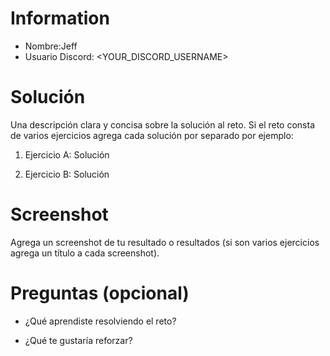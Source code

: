 # Information

- Nombre:Jeff
- Usuario Discord: <YOUR_DISCORD_USERNAME>

# Solución

Una descripción clara y concisa sobre la solución al reto.
Si el reto consta de varios ejercicios agrega cada solución por separado por ejemplo:

1. Ejercicio A: Solución

2. Ejercicio B: Solución

# Screenshot

Agrega un screenshot de tu resultado o resultados (si son varios ejercicios agrega un título a cada screenshot).

# Preguntas (opcional)

- ¿Qué aprendiste resolviendo el reto?

- ¿Qué te gustaría reforzar?
